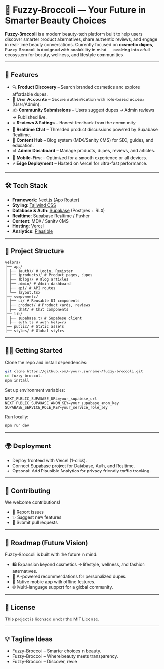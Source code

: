 # 🌸 Fuzzy-Broccoli — Your Future in Smarter Beauty Choices

**Fuzzy-Broccoli** is a modern beauty-tech platform built to help users discover smarter product alternatives, share authentic reviews, and engage in real-time beauty conversations.
Currently focused on **cosmetic dupes**, Fuzzy-Broccoli is designed with scalability in mind — evolving into a full ecosystem for beauty, wellness, and lifestyle communities.

---

## 🚀 Features

* 🔍 **Product Discovery** – Search branded cosmetics and explore affordable dupes.
* 👤 **User Accounts** – Secure authentication with role-based access (User/Admin).
* ✍️ **Community Submissions** – Users suggest dupes → Admin reviews → Published live.
* ⭐ **Reviews & Ratings** – Honest feedback from the community.
* 💬 **Realtime Chat** – Threaded product discussions powered by Supabase Realtime.
* 📝 **Content Hub** – Blog system (MDX/Sanity CMS) for SEO, guides, and education.
* 📊 **Admin Dashboard** – Manage products, dupes, reviews, and articles.
* 📱 **Mobile-First** – Optimized for a smooth experience on all devices.
* ⚡ **Edge Deployment** – Hosted on Vercel for ultra-fast performance.

---

## 🛠 Tech Stack

* **Framework**: [Next.js](https://nextjs.org/) (App Router)
* **Styling**: [Tailwind CSS](https://tailwindcss.com/)
* **Database & Auth**: [Supabase](https://supabase.com/) (Postgres + RLS)
* **Realtime**: Supabase Realtime / Pusher
* **Content**: MDX / Sanity CMS
* **Hosting**: [Vercel](https://vercel.com/)
* **Analytics**: [Plausible](https://plausible.io/)

---

## 📂 Project Structure

```
velora/
│── app/
│ ├── (auth)/ # Login, Register
│ ├── (products)/ # Product pages, dupes
│ ├── (blog)/ # Blog articles
│ ├── admin/ # Admin dashboard
│ ├── api/ # API routes
│ └── layout.tsx
│── components/
│ ├── ui/ # Reusable UI components
│ ├── product/ # Product cards, reviews
│ ├── chat/ # Chat components
│── lib/
│ ├── supabase.ts # Supabase client
│ ├── auth.ts # Auth helpers
│── public/ # Static assets
│── styles/ # Global styles
```

---

## 🧑‍💻 Getting Started

Clone the repo and install dependencies:

```bash
git clone https://github.com/<your-username>/fuzzy-broccoli.git
cd fuzzy-broccoli
npm install
```

Set up environment variables:

```env
NEXT_PUBLIC_SUPABASE_URL=your_supabase_url
NEXT_PUBLIC_SUPABASE_ANON_KEY=your_supabase_anon_key
SUPABASE_SERVICE_ROLE_KEY=your_service_role_key
```

Run locally:

```bash
npm run dev
```

---

## 🌍 Deployment

* Deploy frontend with Vercel (1-click).
* Connect Supabase project for Database, Auth, and Realtime.
* Optional: Add Plausible Analytics for privacy-friendly traffic tracking.

---

## 🤝 Contributing

We welcome contributions!

* 🐛 Report issues
* ✨ Suggest new features
* 🔧 Submit pull requests

---

## 📌 Roadmap (Future Vision)

Fuzzy-Broccoli is built with the future in mind:

* 🛍 Expansion beyond cosmetics → lifestyle, wellness, and fashion alternatives.
* 🔗 AI-powered recommendations for personalized dupes.
* 📲 Native mobile app with offline features.
* 🌐 Multi-language support for a global community.

---

## 📜 License

This project is licensed under the MIT License.

---

## 💡 Tagline Ideas

* Fuzzy-Broccoli – Smarter choices in beauty.
* Fuzzy-Broccoli – Where beauty meets transparency.
* Fuzzy-Broccoli – Discover, revie
